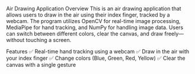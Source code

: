 Air Drawing Application
Overview
This is an air drawing application that allows users to draw in the air using their index finger, tracked by a webcam. The program utilizes OpenCV for real-time image processing, MediaPipe for hand tracking, and NumPy for handling image data. Users can switch between different colors, clear the canvas, and draw freely—without touching a screen.

Features
✅ Real-time hand tracking using a webcam
✅ Draw in the air with your index finger
✅ Change colors (Blue, Green, Red, Yellow)
✅ Clear the canvas with a single gesture
